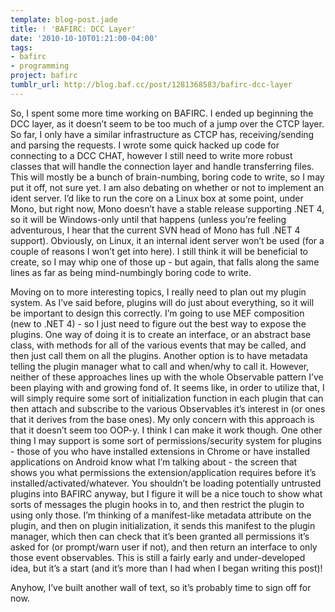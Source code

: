 ```yaml
---
template: blog-post.jade
title: ! 'BAFIRC: DCC Layer'
date: '2010-10-10T01:21:00-04:00'
tags:
- bafirc
- programming
project: bafirc
tumblr_url: http://blog.baf.cc/post/1281368583/bafirc-dcc-layer
---
```

So, I spent some more time working on BAFIRC. I ended up beginning the DCC layer, as it doesn’t seem to be too much of a jump over the CTCP layer. So far, I only have a similar infrastructure as CTCP has, receiving/sending and parsing the requests. I wrote some quick hacked up code for connecting to a DCC CHAT, however I still need to write more robust classes that will handle the connection layer and handle transferring files. This will mostly be a bunch of brain-numbing, boring code to write, so I may put it off, not sure yet. I am also debating on whether or not to implement an ident server. I’d like to run the core on a Linux box at some point, under Mono, but right now, Mono doesn’t have a stable release supporting .NET 4, so it will be Windows-only until that happens (unless you’re feeling adventurous, I hear that the current SVN head of Mono has full .NET 4 support). Obviously, on Linux, it an internal ident server won’t be used (for a couple of reasons I won’t get into here). I still think it will be beneficial to create, so I may whip one of those up - but again, that falls along the same lines as far as being mind-numbingly boring code to write.

Moving on to more interesting topics, I really need to plan out my plugin system. As I’ve said before, plugins will do just about everything, so it will be important to design this correctly. I’m going to use MEF composition (new to .NET 4) - so I just need to figure out the best way to expose the plugins. One way of doing it is to create an interface, or an abstract base class, with methods for all of the various events that may be called, and then just call them on all the plugins. Another option is to have metadata telling the plugin manager what to call and when/why to call it. However, neither of these approaches lines up with the whole Observable pattern I’ve been playing with and growing fond of. It seems like, in order to utilize that, I will simply require some sort of initialization function in each plugin that can then attach and subscribe to the various Observables it’s interest in (or ones that it derives from the base ones). My only concern with this approach is that it doesn’t seem too OOP-y. I think I can make it work though. One other thing I may support is some sort of permissions/security system for plugins - those of you who have installed extensions in Chrome or have installed applications on Android know what I’m talking about - the screen that shows you what permissions the extension/application requires before it’s installed/activated/whatever. You shouldn’t be loading potentially untrusted plugins into BAFIRC anyway, but I figure it will be a nice touch to show what sorts of messages the plugin hooks in to, and then restrict the plugin to using only those. I’m thinking of a manifest-like metadata attribute on the plugin, and then on plugin initialization, it sends this manifest to the plugin manager, which then can check that it’s been granted all permissions it’s asked for (or prompt/warn user if not), and then return an interface to only those event observables. This is still a fairly early and under-developed idea, but it’s a start (and it’s more than I had when I began writing this post)!

Anyhow, I’ve built another wall of text, so it’s probably time to sign off for now.